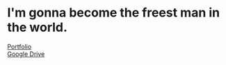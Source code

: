 # I'm gonna become the freest man in the world.

<a href="https://angelocdz.github.io/portfolio-003-acd/" target="_blank">Portfolio</a>
\
<a href="https://drive.google.com/drive/folders/1g2h0xJq4gRvZKmYMnbWxxKoZ3Vn5mgiT?usp=sharing" target="_blank">Google Drive</a>



